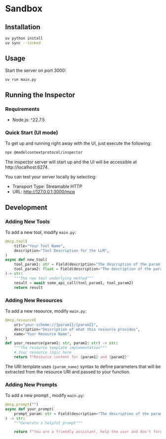 # Sandbox

## Installation

```bash
uv python install
uv sync --locked
```

## Usage

Start the server on port 3000:

```bash
uv run main.py
```

## Running the Inspector

### Requirements

- Node.js: ^22.7.5

### Quick Start (UI mode)

To get up and running right away with the UI, just execute the following:

```bash
npx @modelcontextprotocol/inspector
```

The inspector server will start up and the UI will be accessible at http://localhost:6274.

You can test your server locally by selecting:

- Transport Type: Streamable HTTP
- URL: http://127.0.0.1:3000/mcp

## Development

### Adding New Tools

To add a new tool, modify `main.py`:

```python
@mcp.tool(
    title="Your Tool Name",
    description="Tool Description for the LLM",
)
async def new_tool(
    tool_param1: str = Field(description="The description of the param1 for the LLM"),
    tool_param2: float = Field(description="The description of the param2 for the LLM")
)-> str:
    """The new tool underlying method"""
    result = await some_api_call(tool_param1, tool_param2)
    return result
```

### Adding New Resources

To add a new resource, modify `main.py`:

```python
@mcp.resource(
    uri="your-scheme://{param1}/{param2}",
    description="Description of what this resource provides",
    name="Your Resource Name",
)
def your_resource(param1: str, param2: str) -> str:
    """The resource template implementation"""
    # Your resource logic here
    return f"Resource content for {param1} and {param2}"
```

The URI template uses `{param_name}` syntax to define parameters that will be extracted from the resource URI and passed to your function.

### Adding New Prompts

To add a new prompt , modify `main.py`:

```python
@mcp.prompt("")
async def your_prompt(
    prompt_param: str = Field(description="The description of the param for the user")
) -> str:
    """Generate a helpful prompt"""

    return f"You are a friendly assistant, help the user and don't forget to {prompt_param}."

```
